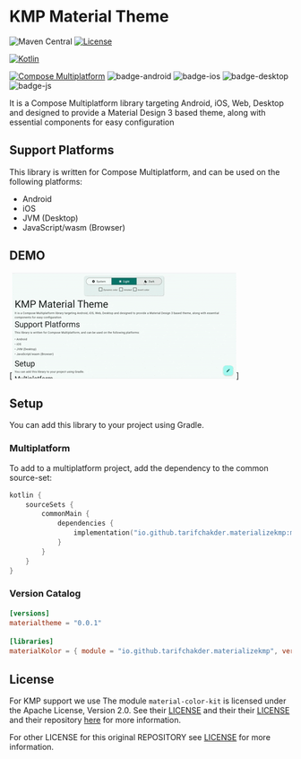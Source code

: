 # KMP Material Theme

![Maven Central](https://img.shields.io/maven-central/v/io.github.tarifchakder.materializekmp/material-theme)
[![License](https://img.shields.io/github/license/jordond/MaterialKolor)](https://opensource.org/license/mit/)

[![Kotlin](https://img.shields.io/badge/kotlin-v2.1.10-blue.svg?logo=kotlin)](http://kotlinlang.org)

[![Compose Multiplatform](https://img.shields.io/badge/Compose%20Multiplatform-1.6.1-blue)](https://github.com/JetBrains/compose-multiplatform)
![badge-android](http://img.shields.io/badge/platform-android-6EDB8D.svg?style=flat)
![badge-ios](http://img.shields.io/badge/platform-ios-CDCDCD.svg?style=flat)
![badge-desktop](http://img.shields.io/badge/platform-desktop-DB413D.svg?style=flat)
![badge-js](http://img.shields.io/badge/platform-js%2Fwasm-FDD835.svg?style=flat)

It is a Compose Multiplatform library targeting Android, iOS, Web, Desktop and designed to provide a Material Design 3 based theme, along with essential components for easy configuration

## Support Platforms

This library is written for Compose Multiplatform, and can be used on the following platforms:

- Android
- iOS
- JVM (Desktop)
- JavaScript/wasm (Browser)

## DEMO

[![WEB](screenshot/web_demo.gif)]


## Setup

You can add this library to your project using Gradle.

### Multiplatform

To add to a multiplatform project, add the dependency to the common source-set:

```kotlin
kotlin {
    sourceSets {
        commonMain {
            dependencies {
                implementation("io.github.tarifchakder.materializekmp:material-theme:0.0.1")
            }
        }
    }
}
```

### Version Catalog

```toml
[versions]
materialtheme = "0.0.1"

[libraries]
materialKolor = { module = "io.github.tarifchakder.materializekmp", version.ref = "materialtheme" }
```

## License
For KMP support we use 
The module `material-color-kit` is licensed under the Apache License, Version 2.0. See
their [LICENSE](material-color-kit\src\commonMain\kotlin\io\github\tarifchakder\materialcolor\LICENSE) and their
their [LICENSE](material-color-kit\src\LICENSE) and their
repository [here](https://github.com/material-foundation/material-color-utilities) for more information.

For other LICENSE for this original REPOSITORY see [LICENSE](LICENSE) for more information.



